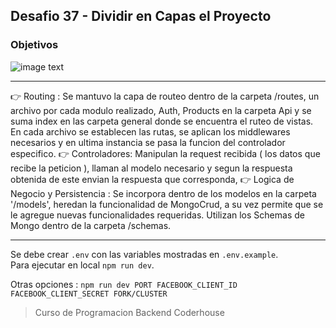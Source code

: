 ## Desafio 37 - Dividir en Capas el Proyecto

### Objetivos

![image text](https://raw.githubusercontent.com/AlejandroD-A/Coderhouse-desafios/main/desafio-37/consigna37.PNG)

---

:point_right: Routing : Se mantuvo la capa de routeo dentro de la carpeta /routes, un archivo por cada modulo realizado, Auth, Products en la carpeta Api y se suma index en las carpeta general donde se encuentra el ruteo de vistas. En cada archivo se establecen las rutas, se aplican los middlewares necesarios y en ultima instancia se pasa la funcion del controlador especifico.
:point_right: Controladores: Manipulan la request recibida ( los datos que recibe la peticion ), llaman al modelo necesario y segun la respuesta obtenida de este envian la respuesta que corresponda,
:point_right: Logica de Negocio y Persistencia : Se incorpora dentro de los modelos en la carpeta '/models', heredan la funcionalidad de MongoCrud, a su vez permite que se le agregue nuevas funcionalidades requeridas. Utilizan los Schemas de Mongo dentro de la carpeta /schemas.

---

Se debe crear `.env` con las variables mostradas en `.env.example`.  
Para ejecutar en local `npm run dev`.

Otras opciones : `npm run dev PORT FACEBOOK_CLIENT_ID FACEBOOK_CLIENT_SECRET FORK/CLUSTER`

> Curso de Programacion Backend Coderhouse
